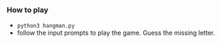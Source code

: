 

### How to play

* `python3 hangman.py`
* follow the input prompts to play the game. Guess the missing letter.

